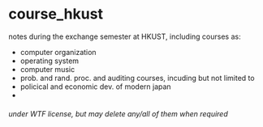 # course_hkust

notes during the exchange semester at HKUST, including courses as:
- computer organization
- operating system
- computer music
- prob. and rand. proc.
and auditing courses, incuding but not limited to
- policical and economic dev. of modern japan
-


###### under WTF license, but may delete any/all of them when required
